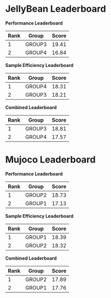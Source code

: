 # JellyBean Leaderboard

**Performance Leaderboard**

|Rank      |Group     |Score     |
|----------|----------|----------|
|1      |GROUP3     |19.41     |
|2      |GROUP4     |16.84     |


**Sample Efficiency Leaderboard**

|Rank      |Group     |Score     |
|----------|----------|----------|
|1      |GROUP4     |18.31     |
|2      |GROUP3     |18.21     |


**Combined Leaderboard**

|Rank      |Group     |Score     |
|----------|----------|----------|
|1      |GROUP3     |18.81     |
|2      |GROUP4     |17.57     |


# Mujoco Leaderboard

**Performance Leaderboard**

|Rank      |Group     |Score     |
|----------|----------|----------|
|1      |GROUP2     |18.73     |
|2      |GROUP1     |17.13     |


**Sample Efficiency Leaderboard**

|Rank      |Group     |Score     |
|----------|----------|----------|
|1      |GROUP1     |18.39     |
|2      |GROUP2     |18.32     |


**Combined Leaderboard**

|Rank      |Group     |Score     |
|----------|----------|----------|
|1      |GROUP2     |17.89     |
|2      |GROUP1     |17.76     |


